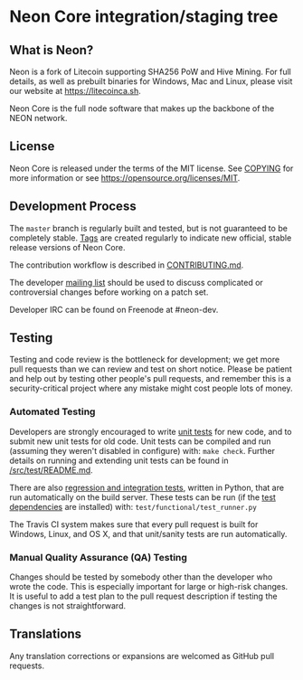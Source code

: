 Neon Core integration/staging tree
===========================================

What is Neon?
----------------------

Neon is a fork of Litecoin supporting SHA256 PoW and Hive Mining. For full details, as well as prebuilt binaries for Windows, Mac and Linux, please visit our website at https://litecoinca.sh.

Neon Core is the full node software that makes up the backbone of the NEON network.

License
-------

Neon Core is released under the terms of the MIT license. See [COPYING](COPYING) for more
information or see https://opensource.org/licenses/MIT.

Development Process
-------------------

The `master` branch is regularly built and tested, but is not guaranteed to be
completely stable. [Tags](https://github.com/neon-project/neon/tags) are created
regularly to indicate new official, stable release versions of Neon Core.

The contribution workflow is described in [CONTRIBUTING.md](CONTRIBUTING.md).

The developer [mailing list](https://groups.google.com/forum/#!forum/neon-dev)
should be used to discuss complicated or controversial changes before working
on a patch set.

Developer IRC can be found on Freenode at #neon-dev.

Testing
-------

Testing and code review is the bottleneck for development; we get more pull
requests than we can review and test on short notice. Please be patient and help out by testing
other people's pull requests, and remember this is a security-critical project where any mistake might cost people
lots of money.

### Automated Testing

Developers are strongly encouraged to write [unit tests](src/test/README.md) for new code, and to
submit new unit tests for old code. Unit tests can be compiled and run
(assuming they weren't disabled in configure) with: `make check`. Further details on running
and extending unit tests can be found in [/src/test/README.md](/src/test/README.md).

There are also [regression and integration tests](/test), written
in Python, that are run automatically on the build server.
These tests can be run (if the [test dependencies](/test) are installed) with: `test/functional/test_runner.py`

The Travis CI system makes sure that every pull request is built for Windows, Linux, and OS X, and that unit/sanity tests are run automatically.

### Manual Quality Assurance (QA) Testing

Changes should be tested by somebody other than the developer who wrote the
code. This is especially important for large or high-risk changes. It is useful
to add a test plan to the pull request description if testing the changes is
not straightforward.

Translations
------------

Any translation corrections or expansions are welcomed as GitHub pull requests.
